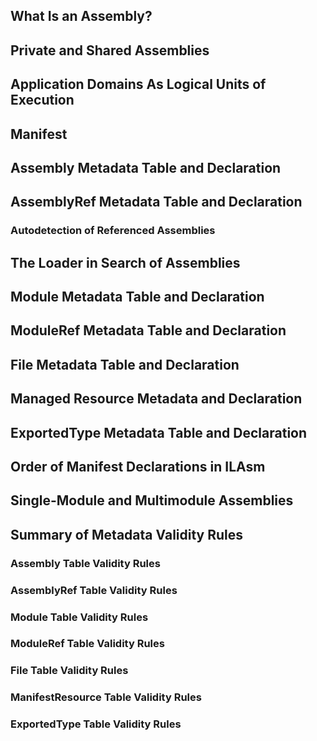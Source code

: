 ## What Is an Assembly?
## Private and Shared Assemblies
## Application Domains As Logical Units of Execution
## Manifest
## Assembly Metadata Table and Declaration
## AssemblyRef Metadata Table and Declaration
### Autodetection of Referenced Assemblies
## The Loader in Search of Assemblies
## Module Metadata Table and Declaration
## ModuleRef Metadata Table and Declaration
## File Metadata Table and Declaration
## Managed Resource Metadata and Declaration
## ExportedType Metadata Table and Declaration
## Order of Manifest Declarations in ILAsm
## Single-Module and Multimodule Assemblies
## Summary of Metadata Validity Rules
### Assembly Table Validity Rules
### AssemblyRef Table Validity Rules
### Module Table Validity Rules
### ModuleRef Table Validity Rules
### File Table Validity Rules
### ManifestResource Table Validity Rules
### ExportedType Table Validity Rules